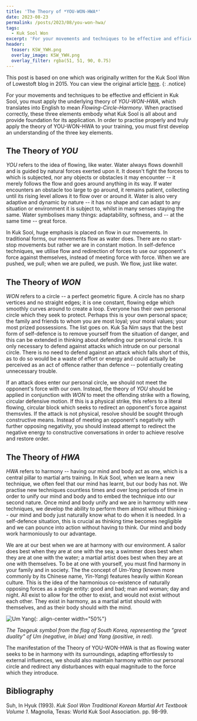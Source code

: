 ```yaml
---
title: 'The Theory of *YOU-WON-HWA*'
date: 2023-08-23
permalink: /posts/2023/08/you-won-hwa/
tags:
  - Kuk Sool Won
excerpt: 'For your movements and techniques to be effective and efficient in Kuk Sool, you must apply the theory of *YOU-WON-HWA*. Before you apply it however, you must have an understanding of what it is.'
header:
  teaser: KSW_YWH.png
  overlay_image: KSW_YWH.png
  overlay_filter: rgba(51, 51, 90, 0.75)
---
```

This post is based on one which was originally written for the Kuk Sool Won of Lowestoft blog in 2015. You can view the original article [here](https://kuksoolwonlowestoft.co.uk/the-theory-of-you-won-hwa/).
{: .notice}

For your movements and techniques to be effective and efficient in Kuk Sool, you must apply the underlying theory of *YOU-WON-HWA*, which translates into English to mean *Flowing-Circle-Harmony*. When practised correctly, these three elements embody what Kuk Sool is all about and provide foundation for its application. In order to practise properly and truly apply the theory of YOU-WON-HWA to your training, you must first develop an understanding of the three key elements.

The Theory of *YOU*
------

*YOU* refers to the idea of flowing, like water. Water always flows downhill and is guided by natural forces exerted upon it. It doesn't fight the forces to which is subjected, nor any objects or obstacles it may encounter -- it merely follows the flow and goes around anything in its way. If water encounters an obstacle too large to go around, it remains patient, collecting until its rising level allows it to flow over or around it. Water is also very adaptive and dynamic by nature -- it has no shape and can adapt to any situation or environment it is subject to, whilst in many senses staying the same. Water symbolises many things: adaptability, softness, and -- at the same time -- great force.

In Kuk Sool, huge emphasis is placed on flow in our movements. In traditional forms, our movements flow as water does. There are no start-stop movements but rather we are in constant motion.  In self-defence techniques, we utilise flow and redirection of forces to use our opponent's force against themselves, instead of meeting force with force. When we are pushed, we pull; when we are pulled, we push. We flow, just like water.

The Theory of *WON* 
------

*WON* refers to a circle -- a perfect geometric figure. A circle has no sharp vertices and no straight edges; it is one constant, flowing edge which smoothly curves around to create a loop. Everyone has their own personal circle which they seek to protect. Perhaps this is your own personal space; the family and friends to whom you are most loyal; your moral values; your most prized possessions. The list goes on. Kuk Sa Nim says that the best form of self-defence is to remove yourself from the situation of danger, and this can be extended in thinking about defending our personal circle. It is only necessary to defend against attacks which intrude on our personal circle. There is no need to defend against an attack which falls short of this, as to do so would be a waste of effort or energy and could actually be perceived as an act of offence rather than defence -- potentially creating unnecessary trouble.

If an attack does enter our personal circle, we should not meet the opponent's force with our own. Instead, the theory of *YOU* should be applied in conjunction with *WON* to meet the offending strike with a flowing, circular defensive motion. If this is a physical strike, this refers to a literal flowing, circular block which seeks to redirect an opponent's force against themsvles. If the attack is not physical, resolve should be sought through constructive means. Instead of meeting an opponent's negativity with further opposing negativity, you should instead attempt to redirect the negative energy to constructive conversations in order to achieve resolve and restore order.

The Theory of *HWA*
------

*HWA* refers to harmony -- having our mind and body act as one, which is a central pillar to martial arts training. In Kuk Sool, when we learn a new technique, we often feel that our mind has learnt, but our body has not. We practise new techniques countless times and over long periods of time in order to unify our mind and body and to embed the technique into our second nature. Once mind and body unify and we are in harmony with new techniques, we develop the ability to perform them almost without thinking -- our mind and body just naturally know what to do when it is needed. In a self-defence situation, this is crucial as thinking time becomes negligible and we can pounce into action without having to think. Our mind and body work harmoniously to our advantage.

We are at our best when we are at harmony with our environment. A sailor does best when they are at one with the sea; a swimmer does best when they are at one with the water; a martial artist does best when they are at one with themselves. To be at one with yourself, you must find harmony in your family and in society. The the concept of *Um-Yang* (known more commonly by its Chinese name, *Yin-Yang*) features heavily within Korean culture. This is the idea of the harmonious co-existence of naturally opposing forces as a single entity: good and bad; man and woman; day and night. All exist to allow for the other to exist, and would not exist without each other. They exist in harmony, as a martial artist should with themselves, and as their body should with the mind.

![Um Yang](https://upload.wikimedia.org/wikipedia/commons/thumb/a/ad/Taegeuk.svg/1024px-Taegeuk.svg.png){: .align-center width="50%"}

*The Taegeuk symbol from the flag of South Korea, representing the "great duality" of Um (negative, in blue) and Yang (positive, in red).*

The manifestation of the Theory of YOU-WON-HWA is that as flowing water seeks to be in harmony with its surroundings, adapting effortlessly to external influences, we should also maintain harmony within our personal circle and redirect any disturbances with equal magnitude to the force which they introduce.

Bibliography
------

Suh, In Hyuk (1993). *Kuk Sool Won Traditional Korean Martial Art Textbook Volume 1*. Magnolia, Texas: World Kuk Sool Association. pp. 98-99.